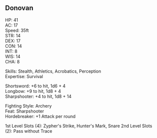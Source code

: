 ## Donovan

HP: 41 \
AC: 17 \
Speed: 35ft \
STR: 14 \
DEX: 17 \
CON: 14 \
INT: 8 \
WIS: 14 \
CHA: 8

Skills: Stealth, Athletics, Acrobatics, Perception \
Expertise: Survival

Shortsword: +6 to hit, 1d6 + 4 \
Longbow: +9 to hit, 1d8 + 4 \
Sharpshooter: +4 to hit, 1d8 + 14

Fighting Style: Archery \
Feat: Sharpshooter \
Hordebreaker: +1 Attack per round 

1st Level Slots (4): Zypher's Strike, Hunter's Mark, Snare
2nd Level Slots (2): Pass without Trace

